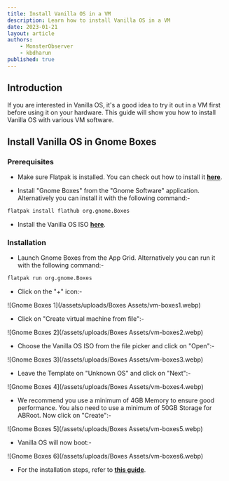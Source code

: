 ```yaml
---
title: Install Vanilla OS in a VM
description: Learn how to install Vanilla OS in a VM
date: 2023-01-21
layout: article
authors: 
    - MonsterObserver
    - kbdharun
published: true
---
```


## Introduction

If you are interested in Vanilla OS, it's a good idea to try it out in a VM first before using it on your hardware. This guide will show you how to install Vanilla OS with various VM software.

## Install Vanilla OS in Gnome Boxes

### Prerequisites

- Make sure Flatpak is installed. You can check out how to install it [**here**](https://handbook.vanillaos.org/2022/12/09/install-flatpaks.html).

- Install "Gnome Boxes" from the "Gnome Software" application. Alternatively you can install it with the following command:-

```bash
flatpak install flathub org.gnome.Boxes
```

- Install the Vanilla OS ISO [**here**](https://github.com/Vanilla-OS/os/releases/latest).

### Installation

- Launch Gnome Boxes from the App Grid. Alternatively you can run it with the following command:-

```bash
flatpak run org.gnome.Boxes
```

- Click on the "+" icon:-

![Gnome Boxes 1](/assets/uploads/Boxes Assets/vm-boxes1.webp)

- Click on "Create virtual machine from file":-

![Gnome Boxes 2](/assets/uploads/Boxes Assets/vm-boxes2.webp)

- Choose the Vanilla OS ISO from the file picker and click on "Open":-

![Gnome Boxes 3](/assets/uploads/Boxes Assets/vm-boxes3.webp)

- Leave the Template on "Unknown OS" and click on "Next":-

![Gnome Boxes 4](/assets/uploads/Boxes Assets/vm-boxes4.webp)

- We recommend you use a minimum of 4GB Memory to ensure good performance. You also need to use a minimum of 50GB Storage for ABRoot. Now click on "Create":-

![Gnome Boxes 5](/assets/uploads/Boxes Assets/vm-boxes5.webp)

- Vanilla OS will now boot:-

![Gnome Boxes 6](/assets/uploads/Boxes Assets/vm-boxes6.webp)

- For the installation steps, refer to [**this guide**](https://handbook.vanillaos.org/2022/11/05/installation.html#title7).
